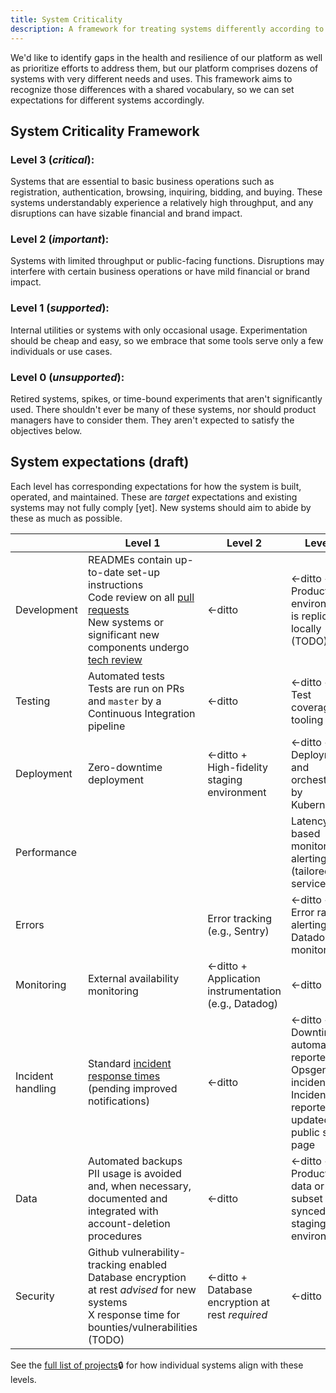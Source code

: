 ```yaml
---
title: System Criticality
description: A framework for treating systems differently according to how critical they are
---
```


We'd like to identify gaps in the health and resilience of our platform as well as prioritize efforts to address
them, but our platform comprises dozens of systems with very different needs and uses. This framework aims to
recognize those differences with a shared vocabulary, so we can set expectations for different systems accordingly.

## System Criticality Framework

### Level 3 (_critical_):

Systems that are essential to basic business operations such as registration, authentication, browsing, inquiring,
bidding, and buying. These systems understandably experience a relatively high throughput, and any disruptions can
have sizable financial and brand impact.

### Level 2 (_important_):

Systems with limited throughput or public-facing functions. Disruptions may interfere with certain business
operations or have mild financial or brand impact.

### Level 1 (_supported_):

Internal utilities or systems with only occasional usage. Experimentation should be cheap and easy, so we embrace
that some tools serve only a few individuals or use cases.

### Level 0 (_unsupported_):

Retired systems, spikes, or time-bound experiments that aren't significantly used. There shouldn't ever be many of
these systems, nor should product managers have to consider them. They aren't expected to satisfy the objectives
below.

## System expectations (draft)

Each level has corresponding expectations for how the system is built, operated, and maintained. These are _target_
expectations and existing systems may not fully comply [yet]. New systems should aim to abide by these as much as
possible.

|                   | Level 1                                                                                                                                                                                                    | Level 2                                                       | Level 3                                                                                                                                 |
| ----------------- | ---------------------------------------------------------------------------------------------------------------------------------------------------------------------------------------------------------- | ------------------------------------------------------------- | --------------------------------------------------------------------------------------------------------------------------------------- |
| Development       | READMEs contain up-to-date set-up instructions<br/>Code review on all [pull requests](/playbooks/engineer-workflow.md#pull-requests)<br/>New systems or significant new components undergo [tech review]() | &larr;ditto                                                   | &larr;ditto +<br/>Production environment is replicable locally (TODO)                                                                   |
| Testing           | Automated tests<br/>Tests are run on PRs and `master` by a Continuous Integration pipeline                                                                                                                 | &larr;ditto                                                   | &larr;ditto +<br/>Test coverage tooling                                                                                                 |
| Deployment        | Zero-downtime deployment                                                                                                                                                                                   | &larr;ditto +<br/>High-fidelity staging environment           | &larr;ditto +<br/>Deployment and orchestration by Kubernetes                                                                            |
| Performance       |                                                                                                                                                                                                            |                                                               | Latency-based monitors and alerting (tailored to service)                                                                               |
| Errors            |                                                                                                                                                                                                            | Error tracking (e.g., Sentry)                                 | &larr;ditto +<br/>Error rate alerting (e.g., Datadog monitors)                                                                          |
| Monitoring        | External availability monitoring                                                                                                                                                                           | &larr;ditto +<br/>Application instrumentation (e.g., Datadog) | &larr;ditto                                                                                                                             |
| Incident handling | Standard [incident response times](/playbooks/support/on-call-slo.md) (pending improved notifications)                                                                                                     | &larr;ditto                                                   | &larr;ditto +<br/>Downtime automatically reported to Opsgenie as incidents<br/>Incidents are reported and updated on public status page |
| Data              | Automated backups<br/>PII usage is avoided and, when necessary, documented and integrated with account-deletion procedures                                                                                 | &larr;ditto                                                   | &larr;ditto +<br/>Production data or a subset synced to staging environment                                                             |
| Security          | Github vulnerability-tracking enabled<br/>Database encryption at rest _advised_ for new systems<br/>X response time for bounties/vulnerabilities (TODO)                                                    | &larr;ditto +<br/>Database encryption at rest _required_      | &larr;ditto                                                                                                                             |

See the [full list of projects](https://www.notion.so/artsy/17c4b550458a4cb8bcbf1b68060d63e6)🔒 for how individual
systems align with these levels.
